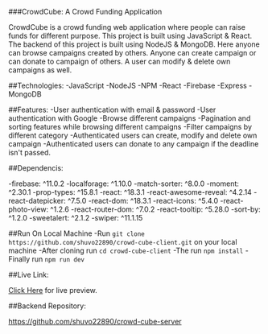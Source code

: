 ###CrowdCube: A Crowd Funding Application

CrowdCube is a crowd funding web application where people can raise funds for different purpose. This project is built using JavaScript & React. The backend of this project is built using NodeJS & MongoDB. Here anyone can browse campaigns created by others. Anyone can create campaign or can donate to campaign of others. A user can modify & delete own campaigns as well.


##Technologies:
-JavaScript
-NodeJS
-NPM
-React
-Firebase
-Express
-MongoDB


##Features:
-User authentication with email & password
-User authentication with Google
-Browse different campaigns
-Pagination and sorting features while browsing different campaigns
-Filter campaigns by different category
-Authenticated users can create, modify and delete own campaign
-Authenticated users can donate to any campaign if the deadline isn't passed.


##Dependencis:

-firebase: ^11.0.2
-localforage: ^1.10.0
-match-sorter: ^8.0.0
-moment: ^2.30.1
-prop-types: ^15.8.1
-react: ^18.3.1
-react-awesome-reveal: ^4.2.14
-react-datepicker: ^7.5.0
-react-dom: ^18.3.1
-react-icons: ^5.4.0
-react-photo-view: ^1.2.6
-react-router-dom: ^7.0.2
-react-tooltip: ^5.28.0
-sort-by: ^1.2.0
-sweetalert: ^2.1.2
-swiper: ^11.1.15

##Run On Local Machine
-Run `git clone https://github.com/shuvo22890/crowd-cube-client.git` on your local machine
-After cloning run `cd crowd-cube-client`
-The run `npm install`
-Finally run `npm run dev`

##Live Link:

[Click Here](https://crowd-cube-88fff.web.app) for live preview.

##Backend Repository:

https://github.com/shuvo22890/crowd-cube-server
